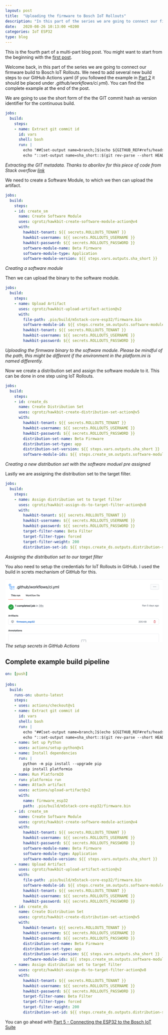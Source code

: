 ```yaml
---
layout: post
title:  "Uploading the firmware to Bosch IoT Rollouts"
description: "In this part of the series we are going to connect our firmware build to Bosch IoT Rollouts."
date:   2020-08-26 10:13:00 +0200
categories: IoT ESP32
type: blog
---
```


This is the fourth part of a multi-part blog post. You might want to start from the beginning with the [first post][Part 1].

Welcome back, in this part of the series we are going to connect our firmware build to Bosch IoT Rollouts. We need to add several new build steps to our GitHub Actions yaml (if you followed the example in [Part 2][Part 2] it should be placed under *.github/workflows/ci.yml*). You can find the complete example at the end of the post.

We are going to use the short form of the the GIT commit hash as version identifier for the continuous build.
```yaml
jobs:
  build:
    steps:
    - name: Extract git commit id
      id: vars
      shell: bash
      run: |
        echo "##[set-output name=branch;]$(echo ${GITHUB_REF#refs/heads/})"
        echo "::set-output name=sha_short::$(git rev-parse --short HEAD)"
```
*Extracting the GIT metadata. Thanks to aborilov for this piece of code from Stack overflow [link][stackoverflow link]*

We need to create a Software Module, to which we then can upload the artifact.
```yaml
jobs:
  build:
    steps:
    - id: create_sm
      name: Create Software Module
      uses: cgrotz/hawkbit-create-software-module-action@v4
      with:
        hawkbit-tenant: ${{ secrets.ROLLOUTS_TENANT }}
        hawkbit-username: ${{ secrets.ROLLOUTS_USERNAME }}
        hawkbit-password: ${{ secrets.ROLLOUTS_PASSWORD }}
        software-module-name: Beta Firmware
        software-module-type: Application
        software-module-version: ${{ steps.vars.outputs.sha_short }}
```
*Creating a software module*

Then we can upload the binary to the software module.
```yaml
jobs:
  build:
    steps:
    - name: Upload Artifact
      uses: cgrotz/hawkbit-upload-artifact-action@v2
      with:
        file-path: .pio/build/m5stack-core-esp32/firmware.bin
        software-module-id: ${{ steps.create_sm.outputs.software-module-id }}
        hawkbit-tenant: ${{ secrets.ROLLOUTS_TENANT }}
        hawkbit-username: ${{ secrets.ROLLOUTS_USERNAME }}
        hawkbit-password: ${{ secrets.ROLLOUTS_PASSWORD }}
```
*Uploading the firmware binary to the software module. Please be mindful of the path, this might be different if the environment in the platform.ini is named differently.*

Now we create a distribution set and assign the software module to it. This can be done in one step using IoT Rollouts.

```yaml
jobs:
  build:
    steps:
    - id: create_ds
      name: Create Distribution Set
      uses: cgrotz/hawkbit-create-distribution-set-action@v5
      with:
        hawkbit-tenant: ${{ secrets.ROLLOUTS_TENANT }}
        hawkbit-username: ${{ secrets.ROLLOUTS_USERNAME }}
        hawkbit-password: ${{ secrets.ROLLOUTS_PASSWORD }}
        distribution-set-name: Beta Firmware
        distribution-set-type: app
        distribution-set-version: ${{ steps.vars.outputs.sha_short }}
        software-module-ids: ${{ steps.create_sm.outputs.software-module-id }}
```
*Creating a new distribution set with the software moduel pre assigned*

Lastly we are assigning the distribution set to the target filter.

```yaml
jobs:
  build:
    steps:
    - name: Assign distribution set to target filter
      uses: cgrotz/hawkbit-assign-ds-to-target-filter-action@v8
      with:
        hawkbit-tenant: ${{ secrets.ROLLOUTS_TENANT }}
        hawkbit-username: ${{ secrets.ROLLOUTS_USERNAME }}
        hawkbit-password: ${{ secrets.ROLLOUTS_PASSWORD }}
        target-filter-name: Beta Filter
        target-filter-type: forced
        target-filter-weight: 200
        distribution-set-id: ${{ steps.create_ds.outputs.distribution-set-id }}
```
*Assigning the distribution set to our target filter*

You also need to setup the credentials for IoT Rollouts in GitHub. I used the build in screts mechanism of GitHub for this.

![](../assets/platform_io/github_actions_result.png)
*The setup secrets in GitHub Actions*

## Complete example build pipeline
```yaml
on: [push]

jobs:
  build:
    runs-on: ubuntu-latest
    steps:
    - uses: actions/checkout@v1
    - name: Extract git commit id
      id: vars
      shell: bash
      run: |
        echo "##[set-output name=branch;]$(echo ${GITHUB_REF#refs/heads/})"
        echo "::set-output name=sha_short::$(git rev-parse --short HEAD)"
    - name: Set up Python
      uses: actions/setup-python@v1
    - name: Install dependencies
      run: |
        python -m pip install --upgrade pip
        pip install platformio
    - name: Run PlatformIO
      run: platformio run
    - name: Attach artifact
      uses: actions/upload-artifact@v2
      with:
        name: firmware_esp32
        path: .pio/build/m5stack-core-esp32/firmware.bin
    - id: create_sm
      name: Create Software Module
      uses: cgrotz/hawkbit-create-software-module-action@v4
      with:
        hawkbit-tenant: ${{ secrets.ROLLOUTS_TENANT }}
        hawkbit-username: ${{ secrets.ROLLOUTS_USERNAME }}
        hawkbit-password: ${{ secrets.ROLLOUTS_PASSWORD }}
        software-module-name: Beta Firmware
        software-module-type: Application
        software-module-version: ${{ steps.vars.outputs.sha_short }}
    - name: Upload Artifact
      uses: cgrotz/hawkbit-upload-artifact-action@v2
      with:
        file-path: .pio/build/m5stack-core-esp32/firmware.bin
        software-module-id: ${{ steps.create_sm.outputs.software-module-id }}
        hawkbit-tenant: ${{ secrets.ROLLOUTS_TENANT }}
        hawkbit-username: ${{ secrets.ROLLOUTS_USERNAME }}
        hawkbit-password: ${{ secrets.ROLLOUTS_PASSWORD }}
    - id: create_ds
      name: Create Distribution Set
      uses: cgrotz/hawkbit-create-distribution-set-action@v5
      with:
        hawkbit-tenant: ${{ secrets.ROLLOUTS_TENANT }}
        hawkbit-username: ${{ secrets.ROLLOUTS_USERNAME }}
        hawkbit-password: ${{ secrets.ROLLOUTS_PASSWORD }}
        distribution-set-name: Beta Firmware
        distribution-set-type: app
        distribution-set-version: ${{ steps.vars.outputs.sha_short }}
        software-module-ids: ${{ steps.create_sm.outputs.software-module-id }}
    - name: Assign distribution set to target filter
      uses: cgrotz/hawkbit-assign-ds-to-target-filter-action@v8
      with:
        hawkbit-tenant: ${{ secrets.ROLLOUTS_TENANT }}
        hawkbit-username: ${{ secrets.ROLLOUTS_USERNAME }}
        hawkbit-password: ${{ secrets.ROLLOUTS_PASSWORD }}
        target-filter-name: Beta Filter
        target-filter-type: forced
        target-filter-weight: 200
        distribution-set-id: ${{ steps.create_ds.outputs.distribution-set-id }}
```

You can go ahead with [Part 5 - Connecting the ESP32 to the Bosch IoT Suite][Part 5]

[Part 1]: /2020-08-23-esp32_ci_cd_part1
[Part 2]: /2020-08-24-esp32_ci_cd_part2
[Part 5]: /2020-08-31-esp32_ci_cd_part5
[stackoverflow link]: https://stackoverflow.com/a/58035262